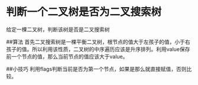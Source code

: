 # 判断一个二叉树是否为二叉搜索树
给定一棵二叉树，判断该树是否是二叉搜索树

##算法
首先二叉搜索树是一棵平衡二叉树，根节点的值大于左孩子的值，小于右孩子的值。所以利用该性质，二叉树的中序遍历应该是升序排列。利用value保存前一个节点的值，那么当前节点的值应该大于value。  

##小技巧
利用flags判断当前是否为第一个节点，如果是那么就直接赋值，否则比较。  
